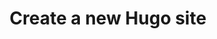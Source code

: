 ---
title: Create a new Hugo site
description: Learn how to create a new Hugo site using the UNICEF Inventory theme.
tags: ["forking", "git", "new site"]
downloadBtn: true
# search keywords
keywords: ["fork", "forking", "install", "installation", "launch"]

---